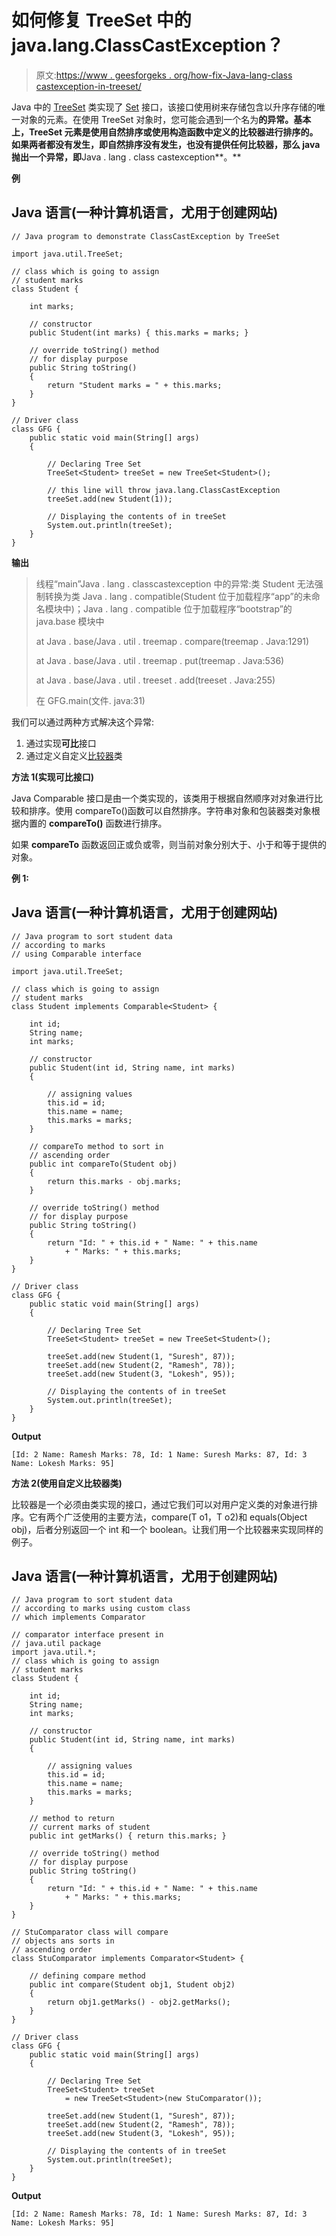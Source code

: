 # 如何修复 TreeSet 中的 java.lang.ClassCastException？

> 原文:[https://www . geesforgeks . org/how-fix-Java-lang-class castexception-in-treeset/](https://www.geeksforgeeks.org/how-to-fix-java-lang-classcastexception-in-treeset/)

Java 中的 [TreeSet](https://www.geeksforgeeks.org/treeset-in-java-with-examples/) 类实现了 [Set](https://www.geeksforgeeks.org/set-in-java/) 接口，该接口使用树来存储包含以升序存储的唯一对象的元素。在使用 TreeSet 对象时，您可能会遇到一个名为**的异常。基本上，TreeSet 元素是使用自然排序或使用构造函数中定义的比较器进行排序的。如果两者都没有发生，即自然排序没有发生，也没有提供任何比较器，那么 java 抛出一个异常，即**Java . lang . class castexception**。**

**例**

## Java 语言(一种计算机语言，尤用于创建网站)

```
// Java program to demonstrate ClassCastException by TreeSet

import java.util.TreeSet;

// class which is going to assign
// student marks
class Student {

    int marks;

    // constructor
    public Student(int marks) { this.marks = marks; }

    // override toString() method
    // for display purpose
    public String toString()
    {
        return "Student marks = " + this.marks;
    }
}

// Driver class
class GFG {
    public static void main(String[] args)
    {

        // Declaring Tree Set
        TreeSet<Student> treeSet = new TreeSet<Student>();

        // this line will throw java.lang.ClassCastException
        treeSet.add(new Student(1));

        // Displaying the contents of in treeSet
        System.out.println(treeSet);
    }
}
```

**输出**

> 线程“main”Java . lang . classcastexception 中的异常:类 Student 无法强制转换为类 Java . lang . compatible(Student 位于加载程序“app”的未命名模块中)；Java . lang . compatible 位于加载程序“bootstrap”的 java.base 模块中
> 
> at Java . base/Java . util . treemap . compare(treemap . Java:1291)
> 
> at Java . base/Java . util . treemap . put(treemap . Java:536)
> 
> at Java . base/Java . util . treeset . add(treeset . Java:255)
> 
> 在 GFG.main(文件. java:31)

我们可以通过两种方式解决这个异常:

1.  通过实现**可比**接口
2.  通过定义自定义[比较器](https://www.geeksforgeeks.org/comparator-interface-java/)类

**方法 1(实现可比接口)**

Java Comparable 接口是由一个类实现的，该类用于根据自然顺序对对象进行比较和排序。使用 compareTo()函数可以自然排序。字符串对象和包装器类对象根据内置的 **compareTo()** 函数进行排序。

如果 **compareTo** 函数返回正或负或零，则当前对象分别大于、小于和等于提供的对象。

**例 1:**

## Java 语言(一种计算机语言，尤用于创建网站)

```
// Java program to sort student data
// according to marks
// using Comparable interface

import java.util.TreeSet;

// class which is going to assign
// student marks
class Student implements Comparable<Student> {

    int id;
    String name;
    int marks;

    // constructor
    public Student(int id, String name, int marks)
    {

        // assigning values
        this.id = id;
        this.name = name;
        this.marks = marks;
    }

    // compareTo method to sort in
    // ascending order
    public int compareTo(Student obj)
    {
        return this.marks - obj.marks;
    }

    // override toString() method
    // for display purpose
    public String toString()
    {
        return "Id: " + this.id + " Name: " + this.name
            + " Marks: " + this.marks;
    }
}

// Driver class
class GFG {
    public static void main(String[] args)
    {

        // Declaring Tree Set
        TreeSet<Student> treeSet = new TreeSet<Student>();

        treeSet.add(new Student(1, "Suresh", 87));
        treeSet.add(new Student(2, "Ramesh", 78));
        treeSet.add(new Student(3, "Lokesh", 95));

        // Displaying the contents of in treeSet
        System.out.println(treeSet);
    }
}
```

**Output**

```
[Id: 2 Name: Ramesh Marks: 78, Id: 1 Name: Suresh Marks: 87, Id: 3 Name: Lokesh Marks: 95]
```

**方法 2(使用自定义比较器类)**

比较器是一个必须由类实现的接口，通过它我们可以对用户定义类的对象进行排序。它有两个广泛使用的主要方法，compare(T o1，T o2)和 equals(Object obj)，后者分别返回一个 int 和一个 boolean。让我们用一个比较器来实现同样的例子。

## Java 语言(一种计算机语言，尤用于创建网站)

```
// Java program to sort student data
// according to marks using custom class
// which implements Comparator

// comparator interface present in
// java.util package
import java.util.*;
// class which is going to assign
// student marks
class Student {

    int id;
    String name;
    int marks;

    // constructor
    public Student(int id, String name, int marks)
    {

        // assigning values
        this.id = id;
        this.name = name;
        this.marks = marks;
    }

    // method to return
    // current marks of student
    public int getMarks() { return this.marks; }

    // override toString() method
    // for display purpose
    public String toString()
    {
        return "Id: " + this.id + " Name: " + this.name
            + " Marks: " + this.marks;
    }
}

// StuComparator class will compare
// objects ans sorts in
// ascending order
class StuComparator implements Comparator<Student> {

    // defining compare method
    public int compare(Student obj1, Student obj2)
    {
        return obj1.getMarks() - obj2.getMarks();
    }
}

// Driver class
class GFG {
    public static void main(String[] args)
    {

        // Declaring Tree Set
        TreeSet<Student> treeSet
            = new TreeSet<Student>(new StuComparator());

        treeSet.add(new Student(1, "Suresh", 87));
        treeSet.add(new Student(2, "Ramesh", 78));
        treeSet.add(new Student(3, "Lokesh", 95));

        // Displaying the contents of in treeSet
        System.out.println(treeSet);
    }
}
```

**Output**

```
[Id: 2 Name: Ramesh Marks: 78, Id: 1 Name: Suresh Marks: 87, Id: 3 Name: Lokesh Marks: 95]
```